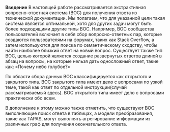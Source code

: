 **Введение**
В настоящей работе рассматривается экстрактивная вопросно-ответная система (ВОС) для получения ответа из технической документации. Мы полагаем, что для указанной цели такая система является оптимальной, хотя для других задач могут быть более подходящими другие типы ВОС. Например, ВОС сообщества пользователей включает в себя сбор вопросно-ответных пар, которые создаются пользователями на форумах, таких как Stack Overflow, а затем используются для поиска по семантическому сходству, чтобы найти наиболее близкий ответ на новый вопрос. Существует также тип ВОС, целью которой является создание развернутых ответов длиной в абзац на вопросы, на которые нельзя дать односложный ответ, такие как: «Почему небо голубое?»

По области сбора данных ВОС классифицируется как открытого и закрытого типа. ВОС закрытого типа имеют дело с вопросами по узкой теме, такой как ответ по отдельной инструкции(случай рассматриваемый здесь). ВОС открытого типа имеет дело с вопросами практически обо всем.

В дополнение к этому можно также отметить, что существуют ВОС выполняющие поиск ответа в таблицах, а модели преобразования, такие как TAPAS, могут выполнять агрегирование информации из различных граф для получения окончательного ответа.
